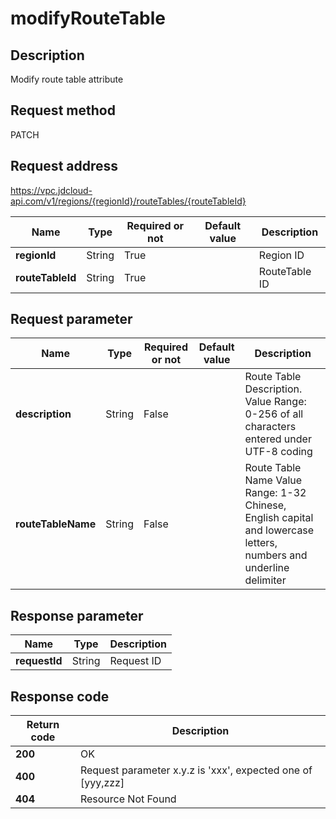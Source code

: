 # modifyRouteTable


## Description
Modify route table attribute

## Request method
PATCH

## Request address
https://vpc.jdcloud-api.com/v1/regions/{regionId}/routeTables/{routeTableId}

|Name|Type|Required or not|Default value|Description|
|---|---|---|---|---|
|**regionId**|String|True| |Region ID|
|**routeTableId**|String|True| |RouteTable ID|

## Request parameter
|Name|Type|Required or not|Default value|Description|
|---|---|---|---|---|
|**description**|String|False| |Route Table Description. Value Range: 0-256 of all characters entered under UTF-8 coding|
|**routeTableName**|String|False| |Route Table Name Value Range: 1-32 Chinese, English capital and lowercase letters, numbers and underline delimiter|


## Response parameter
|Name|Type|Description|
|---|---|---|
|**requestId**|String|Request ID|



## Response code
|Return code|Description|
|---|---|
|**200**|OK|
|**400**|Request parameter x.y.z is 'xxx', expected one of [yyy,zzz]|
|**404**|Resource Not Found|
